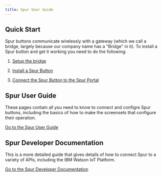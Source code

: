 ```yaml
---
title: Spur User Guide
---
```

## Quick Start
Spur buttons communicate wirelessly with a gateway (which we call a bridge, largely because our company name has a "Bridge" in it). To install a Spur button and get it working you need to do the following:

1. [Setup the bridge](bridge_settup)

2. [Install a Spur Button](button_install.html)

3. [Connect the Spur Button to the Spur Portal](portal_setup.html)

## Spur User Guide
These pages contain all you need to know to connect and configre Spur buttons, including the basics of how to make the screensets that configure their operation. 

[Go to the Spur User Guide](user_guide.html)

## Spur Developer Documentation
This is a more detailed guide that gives details of how to connect Spur to a variety of APIs, including the IBM Watson IoT Platform. 

[Go to the Spur Developer Documentation](developer.html)

